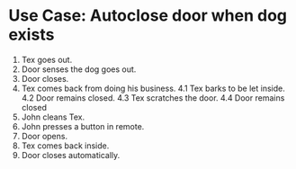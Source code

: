 # Use Case: Autoclose door when dog exists

1. Tex goes out.
2. Door senses the dog goes out.
3. Door closes.
4. Tex comes back from doing his business.
   4.1 Tex barks to be let inside.
   4.2 Door remains closed.
   4.3 Tex scratches the door.
   4.4 Door remains closed
5. John cleans Tex.
6. John presses a button in remote.
7. Door opens.
8. Tex comes back inside.
9. Door closes automatically.
